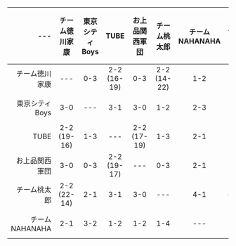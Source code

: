 | --- | チーム徳川家康 | 東京シティBoys | TUBE | お上品関西軍団 | チーム桃太郎 | チームNAHANAHA | チーム勝敗 | チーム順位|
| ----: | :---: | :---: | :---: | :---: | :---: | :---: | :---: | :---: |
| チーム徳川家康 | --- | 0-3 | 2-2 (16-19) | 0-3 | 2-2 (14-22) | 1-2 | 0-5 (66-95) | 6 |
| 東京シティBoys | 3-0 | --- | 3-1 | 3-0 | 1-2 | 2-3 | 3-2 (85-78) | 2 |
| TUBE | 2-2 (19-16) | 1-3 | --- | 2-2 (17-19) | 1-3 | 2-1 | 2-3 (81-90) | 4 |
| お上品関西軍団 | 3-0 | 0-3 | 2-2 (19-17) | --- | 0-3 | 2-1 | 3-2 (64-72) | 3 |
| チーム桃太郎 | 2-2 (22-14) | 2-1 | 3-1 | 3-0 | --- | 4-1 | 5-0 (103-46) | 1 |
| チームNAHANAHA | 2-1 | 3-2 | 1-2 | 1-2 | 1-4 | --- | 2-3 (74-92) | 5 |
